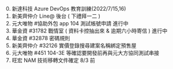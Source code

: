 
0. 新達科技 Azure DevOps 教育訓練(2022/7/15,16)
1. 新美齊仲介 Line@ 後台 ( 下禮拜一二 )
2. 元大唯物 #協助外包 app 104 測試帳號申請 進行中
3. 華金資 #31782 戰情室 ( 資料卡控抽出來 & 逾期六小時寄信 ) 進行中
4. 華金資 #32878 密碼規則
6. 新美齊仲介 #32126 實價登錄搜尋建案名稱綁定預售屋
7. 元大唯物 #451 104-3E 等確認要開發前再與元大方協同測試串接
8. 旺宏 NAM 技術移轉文件確定 8/3 前

